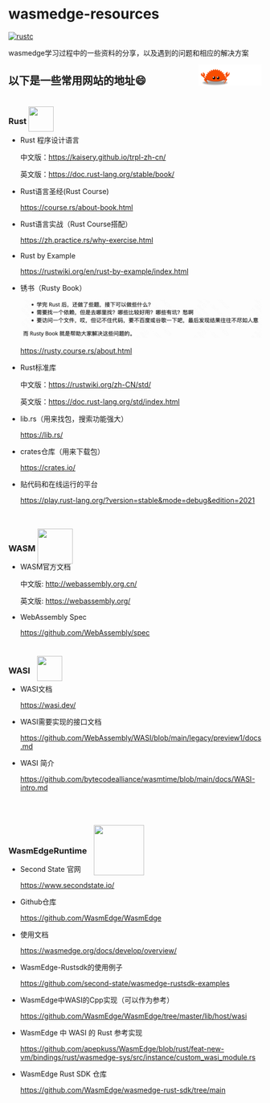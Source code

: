 # wasmedge-resources

[![rustc](https://img.shields.io/badge/rustc-v1.68.2-green)](https://blog.rust-lang.org/2023/03/28/Rust-1.68.2.html)

wasmedge学习过程中的一些资料的分享，以及遇到的问题和相应的解决方案

<a href="https://github.com/sunface/rust-course">
   <img src="https://github.com/kiko-Y/wasmedge-resources/blob/master/README.assets/ferris.gif" align="right" width="25%"/>
</a>

## 以下是一些常用网站的地址😄

### Rust [<img src="https://www.rust-lang.org/static/images/rust-logo-blk.svg" style="position:relative; top:15px; width:50px; height:50px;">](https://www.rust-lang.org/zh-CN/)

- Rust 程序设计语言

  中文版：<https://kaisery.github.io/trpl-zh-cn/>

  英文版：<https://doc.rust-lang.org/stable/book/>

- Rust语言圣经(Rust Course)
  
  <https://course.rs/about-book.html>

- Rust语言实战（Rust Course搭配）
  
  <https://zh.practice.rs/why-exercise.html>

- Rust by Example
  
  <https://rustwiki.org/en/rust-by-example/index.html>

- 锈书（Rusty Book）
  
  ![image-20230420105636635](./README.assets/image-20230420105636635.png)
  
  <https://rusty.course.rs/about.html>

- Rust标准库
  
  中文版：<https://rustwiki.org/zh-CN/std/>
  
  英文版：<https://doc.rust-lang.org/std/index.html>

- lib.rs（用来找包，搜索功能强大）

  <https://lib.rs/>

- crates仓库（用来下载包）
  
  <https://crates.io/>

- 贴代码和在线运行的平台
  
  <https://play.rust-lang.org/?version=stable&mode=debug&edition=2021>

### WASM <a href="https://webassembly.org/"><img src="https://webassembly.org/css/webassembly.svg" style="position:relative; top:25px; height:70px; width:70px;"></a>

- WASM官方文档

  中文版: <http://webassembly.org.cn/>

  英文版: <https://webassembly.org/>

- WebAssembly Spec

  <https://github.com/WebAssembly/spec>

### WASI <a href="https://wasi.dev/"><img src = https://wasi.dev/polyfill/WASI-small.png style="position:relative; top:15px; left:10px; height:50px; width:50px; "></a>

- WASI文档
  
  <https://wasi.dev/>

- WASI需要实现的接口文档
  
  <https://github.com/WebAssembly/WASI/blob/main/legacy/preview1/docs.md>

- WASI 简介

  <https://github.com/bytecodealliance/wasmtime/blob/main/docs/WASI-intro.md>

### WasmEdgeRuntime <a href="https://wasmedge.org/"><img src = https://wasmedge.org/img/wasmedge-horizontal-white.svg style="position:relative; top:43px; left:10px; height:100px; width:100px; "></a>

- Second State 官网

  <https://www.secondstate.io/>

- Github仓库
  
  <https://github.com/WasmEdge/WasmEdge>

- 使用文档

  <https://wasmedge.org/docs/develop/overview/>

- WasmEdge-Rustsdk的使用例子
  
  <https://github.com/second-state/wasmedge-rustsdk-examples>

- WasmEdge中WASI的Cpp实现（可以作为参考）
  
  <https://github.com/WasmEdge/WasmEdge/tree/master/lib/host/wasi>

- WasmEdge 中 WASI 的 Rust 参考实现
  
  <https://github.com/apepkuss/WasmEdge/blob/rust/feat-new-vm/bindings/rust/wasmedge-sys/src/instance/custom_wasi_module.rs>

- WasmEdge Rust SDK 仓库

  <https://github.com/WasmEdge/wasmedge-rust-sdk/tree/main>
